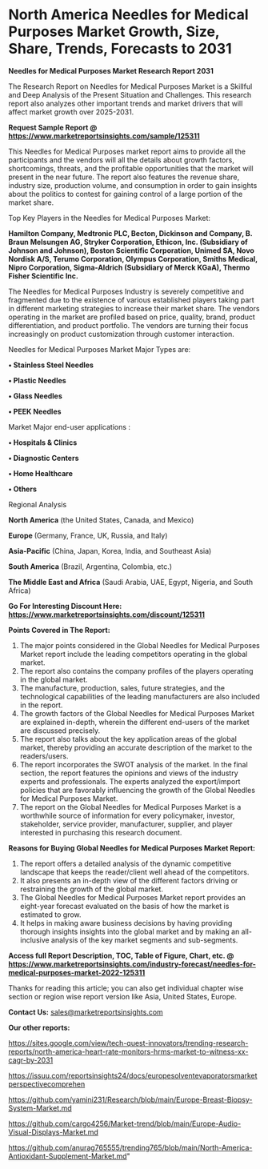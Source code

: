 # North America Needles for Medical Purposes Market Growth, Size, Share, Trends, Forecasts to 2031

<strong>Needles for Medical Purposes Market Research Report 2031</strong>

The Research Report on Needles for Medical Purposes Market is a Skillful and Deep Analysis of the Present Situation and Challenges. This research report also analyzes other important trends and market drivers that will affect market growth over 2025-2031.

<strong>Request Sample Report @ <a href=https://www.marketreportsinsights.com/sample/125311>https://www.marketreportsinsights.com/sample/125311</a></strong>

This Needles for Medical Purposes market report aims to provide all the participants and the vendors will all the details about growth factors, shortcomings, threats, and the profitable opportunities that the market will present in the near future. The report also features the revenue share, industry size, production volume, and consumption in order to gain insights about the politics to contest for gaining control of a large portion of the market share.

Top Key Players in the Needles for Medical Purposes Market:

<strong>Hamilton Company, Medtronic PLC, Becton, Dickinson and Company, B. Braun Melsungen AG, Stryker Corporation, Ethicon, Inc. (Subsidiary of Johnson and Johnson), Boston Scientific Corporation, Unimed SA, Novo Nordisk A/S, Terumo Corporation, Olympus Corporation, Smiths Medical, Nipro Corporation, Sigma-Aldrich (Subsidiary of Merck KGaA), Thermo Fisher Scientific Inc.</strong>

The Needles for Medical Purposes Industry is severely competitive and fragmented due to the existence of various established players taking part in different marketing strategies to increase their market share. The vendors operating in the market are profiled based on price, quality, brand, product differentiation, and product portfolio. The vendors are turning their focus increasingly on product customization through customer interaction.

Needles for Medical Purposes Market Major Types are:

<strong>• Stainless Steel Needles

• Plastic Needles

• Glass Needles

• PEEK Needles</strong>

Market Major end-user applications :

<strong>• Hospitals & Clinics

• Diagnostic Centers

• Home Healthcare

• Others</strong>

Regional Analysis

</u><strong><b>North America</b></strong> (the United States, Canada, and Mexico)

<strong><b>Europe </b></strong>(Germany, France, UK, Russia, and Italy)

<strong><b>Asia-Pacific</b></strong> (China, Japan, Korea, India, and Southeast Asia)

<strong><b>South America</b></strong> (Brazil, Argentina, Colombia, etc.)

<strong><b>The Middle East and Africa</b></strong> (Saudi Arabia, UAE, Egypt, Nigeria, and South Africa)

<strong>Go For Interesting Discount Here: <a href=https://www.marketreportsinsights.com/discount/125311>https://www.marketreportsinsights.com/discount/125311</a></strong>

<strong>Points Covered in The Report:</strong>
<ol>
  <li>The major points considered in the Global Needles for Medical Purposes Market report include the leading competitors operating in the global market.</li>
  <li>The report also contains the company profiles of the players operating in the global market.</li>
  <li>The manufacture, production, sales, future strategies, and the technological capabilities of the leading manufacturers are also included in the report.</li>
  <li>The growth factors of the Global Needles for Medical Purposes Market are explained in-depth, wherein the different end-users of the market are discussed precisely.</li>
  <li>The report also talks about the key application areas of the global market, thereby providing an accurate description of the market to the readers/users.</li>
  <li>The report incorporates the SWOT analysis of the market. In the final section, the report features the opinions and views of the industry experts and professionals. The experts analyzed the export/import policies that are favorably influencing the growth of the Global Needles for Medical Purposes Market.</li>
  <li>The report on the Global Needles for Medical Purposes Market is a worthwhile source of information for every policymaker, investor, stakeholder, service provider, manufacturer, supplier, and player interested in purchasing this research document.</li>
</ol>
<strong>Reasons for Buying Global Needles for Medical Purposes Market Report:</strong>

<ol>
  <li>The report offers a detailed analysis of the dynamic competitive landscape that keeps the reader/client well ahead of the competitors.</li>
  <li>It also presents an in-depth view of the different factors driving or restraining the growth of the global market.</li>
  <li>The Global Needles for Medical Purposes Market report provides an eight-year forecast evaluated on the basis of how the market is estimated to grow.</li>
  <li>It helps in making aware business decisions by having providing thorough insights insights into the global market and by making an all-inclusive analysis of the key market segments and sub-segments.</li>
</ol>
<strong>Access full Report Description, TOC, Table of Figure, Chart, etc. @ <a href=https://www.marketreportsinsights.com/industry-forecast/needles-for-medical-purposes-market-2022-125311>https://www.marketreportsinsights.com/industry-forecast/needles-for-medical-purposes-market-2022-125311</a></strong>


Thanks for reading this article; you can also get individual chapter wise section or region wise report version like Asia, United States, Europe.

<strong>Contact Us:</strong>
sales@marketreportsinsights.com

<strong>Our other reports:</strong>

<a href=https://sites.google.com/view/tech-quest-innovators/trending-research-reports/north-america-heart-rate-monitors-hrms-market-to-witness-xx-cagr-by-2031>https://sites.google.com/view/tech-quest-innovators/trending-research-reports/north-america-heart-rate-monitors-hrms-market-to-witness-xx-cagr-by-2031</a>

<a href=https://issuu.com/reportsinsights24/docs/europesolventevaporatorsmarketperspectivecomprehen>https://issuu.com/reportsinsights24/docs/europesolventevaporatorsmarketperspectivecomprehen</a>

<a href=https://github.com/yamini231/Research/blob/main/Europe-Breast-Biopsy-System-Market.md>https://github.com/yamini231/Research/blob/main/Europe-Breast-Biopsy-System-Market.md</a>

<a href=https://github.com/cargo4256/Market-trend/blob/main/Europe-Audio-Visual-Displays-Market.md>https://github.com/cargo4256/Market-trend/blob/main/Europe-Audio-Visual-Displays-Market.md</a>

<a href=https://github.com/anurag765555/trending765/blob/main/North-America-Antioxidant-Supplement-Market.md>https://github.com/anurag765555/trending765/blob/main/North-America-Antioxidant-Supplement-Market.md</a>"
